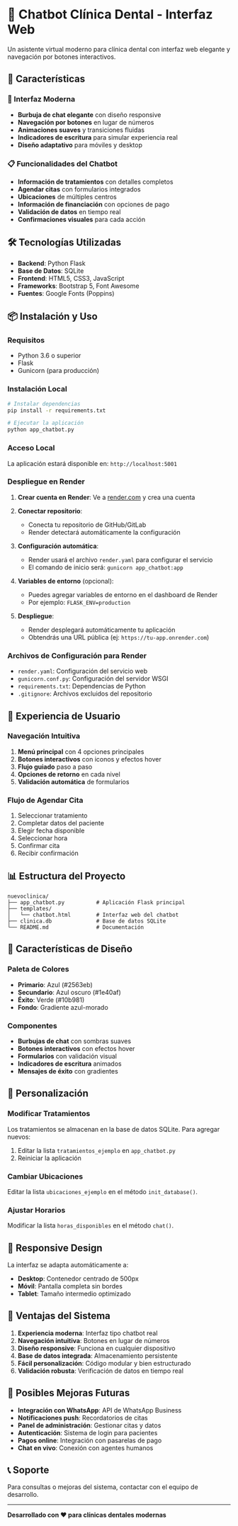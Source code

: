 # 🦷 Chatbot Clínica Dental - Interfaz Web

Un asistente virtual moderno para clínica dental con interfaz web elegante y navegación por botones interactivos.

## 🚀 Características

### 🎨 Interfaz Moderna
- **Burbuja de chat elegante** con diseño responsive
- **Navegación por botones** en lugar de números
- **Animaciones suaves** y transiciones fluidas
- **Indicadores de escritura** para simular experiencia real
- **Diseño adaptativo** para móviles y desktop

### 📋 Funcionalidades del Chatbot
- **Información de tratamientos** con detalles completos
- **Agendar citas** con formularios integrados
- **Ubicaciones** de múltiples centros
- **Información de financiación** con opciones de pago
- **Validación de datos** en tiempo real
- **Confirmaciones visuales** para cada acción

## 🛠️ Tecnologías Utilizadas

- **Backend**: Python Flask
- **Base de Datos**: SQLite
- **Frontend**: HTML5, CSS3, JavaScript
- **Frameworks**: Bootstrap 5, Font Awesome
- **Fuentes**: Google Fonts (Poppins)

## 📦 Instalación y Uso

### Requisitos
- Python 3.6 o superior
- Flask
- Gunicorn (para producción)

### Instalación Local
```bash
# Instalar dependencias
pip install -r requirements.txt

# Ejecutar la aplicación
python app_chatbot.py
```

### Acceso Local
La aplicación estará disponible en: `http://localhost:5001`

### Despliegue en Render

1. **Crear cuenta en Render**: Ve a [render.com](https://render.com) y crea una cuenta

2. **Conectar repositorio**: 
   - Conecta tu repositorio de GitHub/GitLab
   - Render detectará automáticamente la configuración

3. **Configuración automática**:
   - Render usará el archivo `render.yaml` para configurar el servicio
   - El comando de inicio será: `gunicorn app_chatbot:app`

4. **Variables de entorno** (opcional):
   - Puedes agregar variables de entorno en el dashboard de Render
   - Por ejemplo: `FLASK_ENV=production`

5. **Despliegue**:
   - Render desplegará automáticamente tu aplicación
   - Obtendrás una URL pública (ej: `https://tu-app.onrender.com`)

### Archivos de Configuración para Render

- `render.yaml`: Configuración del servicio web
- `gunicorn.conf.py`: Configuración del servidor WSGI
- `requirements.txt`: Dependencias de Python
- `.gitignore`: Archivos excluidos del repositorio

## 🎯 Experiencia de Usuario

### Navegación Intuitiva
1. **Menú principal** con 4 opciones principales
2. **Botones interactivos** con iconos y efectos hover
3. **Flujo guiado** paso a paso
4. **Opciones de retorno** en cada nivel
5. **Validación automática** de formularios

### Flujo de Agendar Cita
1. Seleccionar tratamiento
2. Completar datos del paciente
3. Elegir fecha disponible
4. Seleccionar hora
5. Confirmar cita
6. Recibir confirmación

## 📊 Estructura del Proyecto

```
nuevoclinica/
├── app_chatbot.py          # Aplicación Flask principal
├── templates/
│   └── chatbot.html        # Interfaz web del chatbot
├── clinica.db              # Base de datos SQLite
└── README.md               # Documentación
```

## 🎨 Características de Diseño

### Paleta de Colores
- **Primario**: Azul (#2563eb)
- **Secundario**: Azul oscuro (#1e40af)
- **Éxito**: Verde (#10b981)
- **Fondo**: Gradiente azul-morado

### Componentes
- **Burbujas de chat** con sombras suaves
- **Botones interactivos** con efectos hover
- **Formularios** con validación visual
- **Indicadores de escritura** animados
- **Mensajes de éxito** con gradientes

## 🔧 Personalización

### Modificar Tratamientos
Los tratamientos se almacenan en la base de datos SQLite. Para agregar nuevos:

1. Editar la lista `tratamientos_ejemplo` en `app_chatbot.py`
2. Reiniciar la aplicación

### Cambiar Ubicaciones
Editar la lista `ubicaciones_ejemplo` en el método `init_database()`.

### Ajustar Horarios
Modificar la lista `horas_disponibles` en el método `chat()`.

## 📱 Responsive Design

La interfaz se adapta automáticamente a:
- **Desktop**: Contenedor centrado de 500px
- **Móvil**: Pantalla completa sin bordes
- **Tablet**: Tamaño intermedio optimizado

## 🚀 Ventajas del Sistema

1. **Experiencia moderna**: Interfaz tipo chatbot real
2. **Navegación intuitiva**: Botones en lugar de números
3. **Diseño responsive**: Funciona en cualquier dispositivo
4. **Base de datos integrada**: Almacenamiento persistente
5. **Fácil personalización**: Código modular y bien estructurado
6. **Validación robusta**: Verificación de datos en tiempo real

## 🔮 Posibles Mejoras Futuras

- **Integración con WhatsApp**: API de WhatsApp Business
- **Notificaciones push**: Recordatorios de citas
- **Panel de administración**: Gestionar citas y datos
- **Autenticación**: Sistema de login para pacientes
- **Pagos online**: Integración con pasarelas de pago
- **Chat en vivo**: Conexión con agentes humanos

## 📞 Soporte

Para consultas o mejoras del sistema, contactar con el equipo de desarrollo.

---

**Desarrollado con ❤️ para clínicas dentales modernas** 